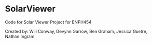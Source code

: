 # SolarViewer
Code for Solar Viewer Project for ENPH454

Created by: Will Conway, Devynn Garrow, Ben Graham, Jessica Guetre, Nathan Ingram
